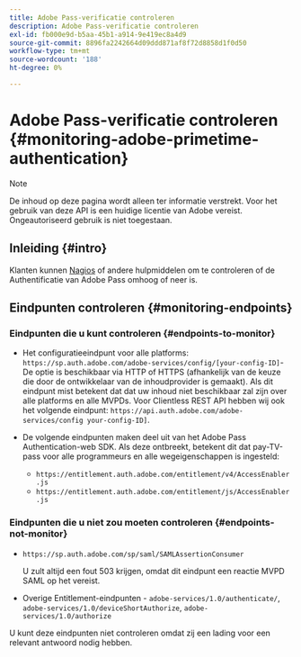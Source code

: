 ```yaml
---
title: Adobe Pass-verificatie controleren
description: Adobe Pass-verificatie controleren
exl-id: fb000e9d-b5aa-45b1-a914-9e419ec8a4d9
source-git-commit: 8896fa2242664d09ddd871af8f72d8858d1f0d50
workflow-type: tm+mt
source-wordcount: '188'
ht-degree: 0%

---
```


# Adobe Pass-verificatie controleren {#monitoring-adobe-primetime-authentication}

>[!NOTE]
>
>De inhoud op deze pagina wordt alleen ter informatie verstrekt. Voor het gebruik van deze API is een huidige licentie van Adobe vereist. Ongeautoriseerd gebruik is niet toegestaan.

## Inleiding {#intro}

Klanten kunnen [Nagios](http://www.nagios.org) of andere hulpmiddelen om te controleren of de Authentificatie van Adobe Pass omhoog of neer is.

## Eindpunten controleren {#monitoring-endpoints}

### Eindpunten die u kunt controleren {#endpoints-to-monitor}

* Het configuratieeindpunt voor alle platforms: `https://sp.auth.adobe.com/adobe-services/config/[your-config-ID]`- De optie is beschikbaar via HTTP of HTTPS (afhankelijk van de keuze die door de ontwikkelaar van de inhoudprovider is gemaakt). Als dit eindpunt mist betekent dat dat uw inhoud niet beschikbaar zal zijn over alle platforms en alle MVPDs. Voor Clientless REST API hebben wij ook het volgende eindpunt:  `https://api.auth.adobe.com/adobe-services/config your-config-ID]`.

* De volgende eindpunten maken deel uit van het Adobe Pass Authentication-web SDK.  Als deze ontbreekt, betekent dit dat pay-TV-pass voor alle programmeurs en alle wegeigenschappen is ingesteld:

   * `https://entitlement.auth.adobe.com/entitlement/v4/AccessEnabler.js`
   * `https://entitlement.auth.adobe.com/entitlement/js/AccessEnabler.js`


### Eindpunten die u niet zou moeten controleren {#endpoints-not-monitor}

* `https://sp.auth.adobe.com/sp/saml/SAMLAssertionConsumer`

  U zult altijd een fout 503 krijgen, omdat dit eindpunt een reactie MVPD SAML op het vereist.

* Overige Entitlement-eindpunten - `adobe-services/1.0/authenticate/`, `adobe-services/1.0/deviceShortAuthorize`, `adobe-services/1.0/authorize`

U kunt deze eindpunten niet controleren omdat zij een lading voor een relevant antwoord nodig hebben.
